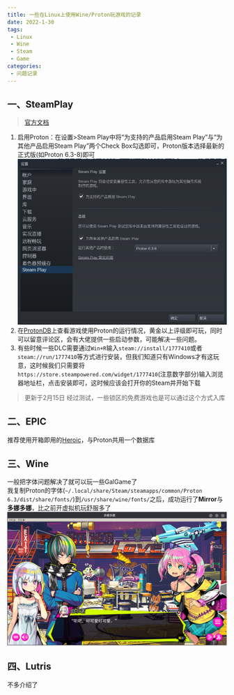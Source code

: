 ```yaml
---
title: 一些在Linux上使用Wine/Proton玩游戏的记录
date: 2022-1-30
tags:
 - Linux 
 - Wine
 - Steam
 - Game
categories:
 - 问题记录
---
```

## 一、SteamPlay
> [官方文档](https://wiki.archlinux.org/title/Steam_(%E7%AE%80%E4%BD%93%E4%B8%AD%E6%96%87))
1. 启用Proton：在设置>Steam Play中将“为支持的产品启用Steam Play”与“为其他产品启用Steam Play”两个Check Box勾选即可，Proton版本选择最新的正式版(如Proton 6.3-8)即可
![](./image/GamingWithWine.md/2022-01-30-15-17-17.png)
2. 在[ProtonDB](https://www.protondb.com/)上查看游戏使用Proton的运行情况，黄金以上评级即可玩，同时可以留意评论区，会有大佬提供一些启动参数，可能解决一些问题。
3. 有些时候一些DLC需要通过`Win+R`输入`steam://install/1777410`或者`steam://run/1777410`等方式进行安装，但我们知道只有Windows才有这玩意，这时候我们只需要将`https://store.steampowered.com/widget/1777410`(注意数字部分)输入浏览器地址栏，点击安装即可，这时候应该会打开你的Steam并开始下载
> 更新于2月15日
> 经过测试，一些锁区的免费游戏也是可以通过这个方式入库
## 二、EPIC
推荐使用开箱即用的[Heroic](https://github.com/Heroic-Games-Launcher/HeroicGamesLauncher)，与Proton共用一个数据库
## 三、Wine
一般把字体问题解决了就可以玩一些GalGame了  
我复制Proton的字体(```~/.local/share/Steam/steamapps/common/Proton 6.3/dist/share/fonts/```)到```/usr/share/wine/fonts/```之后，成功运行了**Mirror**与**多娜多娜**，比之前开虚拟机玩舒服多了
![](./image/GamingWithWine.md/2022-01-30-15-54-15.png)
## 四、Lutris
不多介绍了


